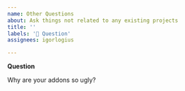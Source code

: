 ```yaml
---
name: Other Questions
about: Ask things not related to any existing projects
title: ''
labels: '🛟 Question'
assignees: igorlogius

---
```


**Question**

Why are your addons so ugly?
